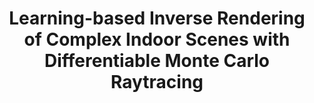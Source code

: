 ---
title: "Learning-based Inverse Rendering of Complex Indoor Scenes with Differentiable Monte Carlo Raytracing"
collection: publications
# permalink: publications/invrend
venue: 'SIGGRAPH Asia (Conference Proceedings)'
paperurl: 'https://jingsenzhu.github.io/invrend/files/final_paper.pdf'
authors: '<b>Jingsen Zhu</b>, Fujun Luan, Yuchi Huo, Zihao Lin, Zhihua Zhong, Dianbing Xi, Rui Wang, Hujun Bao, Jiaxiang Zheng, Rui Tang'
project: 'https://jingsenzhu.github.io/invrend/'
code: 'https://github.com/jingsenzhu/IndoorInverseRendering/'
dataset: 'https://interiorverse.github.io/'
---